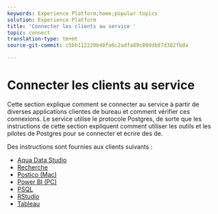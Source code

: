 ```yaml
---
keywords: Experience Platform;home;popular topics
solution: Experience Platform
title: 'Connecter les clients au service '
topic: connect
translation-type: tm+mt
source-git-commit: c5bb112220b40fa6c2adfa89c80ddb87d382fbda

---
```



# Connecter les clients au service 

Cette section explique comment se connecter au service  à partir de diverses applications clientes de bureau et comment vérifier ces connexions. Le service  utilise le protocole Postgres, de sorte que les instructions de cette section expliquent comment utiliser les outils et les pilotes de Postgres pour se connecter et écrire des  de.

Des instructions sont fournies aux clients suivants :

- [Aqua Data Studio](./aqua-data-studio.md)
- [Recherche](./looker.md)
- [Postico (Mac)](./postico.md)
- [Power BI (PC)](./power-bi.md)
- [PSQL](./psql.md)
- [RStudio](./rstudio.md)
- [Tableau](./tableau.md)
